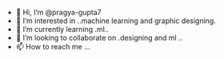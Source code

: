 - 👋 Hi, I’m @pragya-gupta7
- 👀 I’m interested in ..machine learning and graphic designing.
- 🌱 I’m currently learning .ml..
- 💞️ I’m looking to collaborate on .designing and ml ..
- 📫 How to reach me ...

<!---
pragya-gupta7/pragya-gupta7 is a ✨ special ✨ repository because its `README.md` (this file) appears on your GitHub profile.
You can click the Preview link to take a look at your changes.
--->
